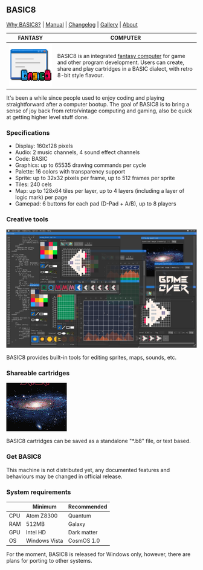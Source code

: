 <head>
<link rel="shortcut icon" type="image/x-icon" href="favicon.ico">
</head>

## BASIC8

[Why BASIC8?](https://paladin-t.github.io/BASIC8/pages/why) | [Manual](https://paladin-t.github.io/BASIC8/docs/manual) | [Changelog](https://paladin-t.github.io/BASIC8/docs/changelog) |
[Gallery](https://paladin-t.github.io/BASIC8/pages/gallery) |
[About](https://paladin-t.github.io/BASIC8/pages/about)

| FANTASY | COMPUTER |
|----|----|
| <img src="pages/imgs/app.png" width="256"> | BASIC8 is an integrated [fantasy computer](https://paladin-t.github.io/fantasy/index) for game and other program development. Users can create, share and play cartridges in a BASIC dialect, with retro 8-bit style flavour. |

It's been a while since people used to enjoy coding and playing straightforward after a computer bootup. The goal of BASIC8 is to bring a sense of joy back from retro/vintage computing and gaming, also be quick at getting higher level stuff done.

### Specifications

* Display: 160x128 pixels
* Audio: 2 music channels, 4 sound effect channels
* Code: BASIC
* Graphics: up to 65535 drawing commands per cycle
* Palette: 16 colors with transparency support
* Sprite: up to 32x32 pixels per frame, up to 512 frames per sprite
* Tiles: 240 cels
* Map: up to 128x64 tiles per layer, up to 4 layers (including a layer of logic mark) per page
* Gamepad: 6 buttons for each pad (D-Pad + A/B), up to 8 players

### Creative tools

![](pages/imgs/tools.png)

BASIC8 provides built-in tools for editing sprites, maps, sounds, etc.

### Shareable cartridges

![](pages/imgs/cosmos_saga.gif)

BASIC8 cartridges can be saved as a standalone "*.b8" file, or text based.

### Get BASIC8

This machine is not distributed yet, any documented features and behaviours may be changed in official release.

### System requirements

| | Minimum | Recommended |
|----|----|----|
| CPU | Atom Z8300 | Quantum |
| RAM | 512MB | Galaxy |
| GPU | Intel HD | Dark matter |
| OS | Windows Vista | CosmOS 1.0 |

For the moment, BASIC8 is released for Windows only, however, there are plans for porting to other systems.
